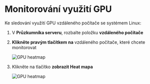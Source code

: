 # <a name="monitoring-gpu-utilization"></a>Monitorování využití GPU
Ke sledování využití GPU vzdáleného počítače se systémem Linux:

1. V **Průzkumníka serveru**, rozbalte položku **vzdáleného počítače**
2. **Klikněte pravým tlačítkem na** vzdáleného počítače, které chcete monitorovat
    
    ![GPU heatmap](media\monitor-gpu\gpu-heatmap-0.png)

2. Klikněte na tlačítko **zobrazit Heat mapa**
    
    ![GPU heatmap](media\monitor-gpu\heatmap.png)
    